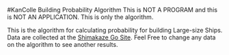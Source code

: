 #KanColle Building Probability Algorithm
This is NOT A PROGRAM and this is NOT AN APPLICATION.
This is only the algorithm.

This is the algorithm for calculating probability for building Large-size Ships. Data are collected at the [Shimakaze Go Site](http://unlockacgweb.galstars.net/Kancollewiki/viewCreateShipLogList). Feel Free to change any data on the algorithm to see another results.
